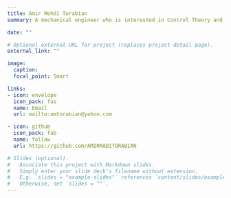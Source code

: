 ```yaml
---
title: Amir Mehdi Torabian
summary: A mechanical engineer who is interested in Control Theory and Additive Manufacturing.

date: ""

# Optional external URL for project (replaces project detail page).
external_link: ""

image:
  caption:
  focal_point: Smart

links:
- icon: envelope
  icon_pack: fas
  name: Email
  url: mailto:amtorabian@yahoo.com

- icon: github
  icon_pack: fab
  name: follow
  url: https://github.com/AMIRMADITORABIAN

# Slides (optional).
#   Associate this project with Markdown slides.
#   Simply enter your slide deck's filename without extension.
#   E.g. `slides = "example-slides"` references `content/slides/example-slides.md`.
#   Otherwise, set `slides = ""`.
---
```

